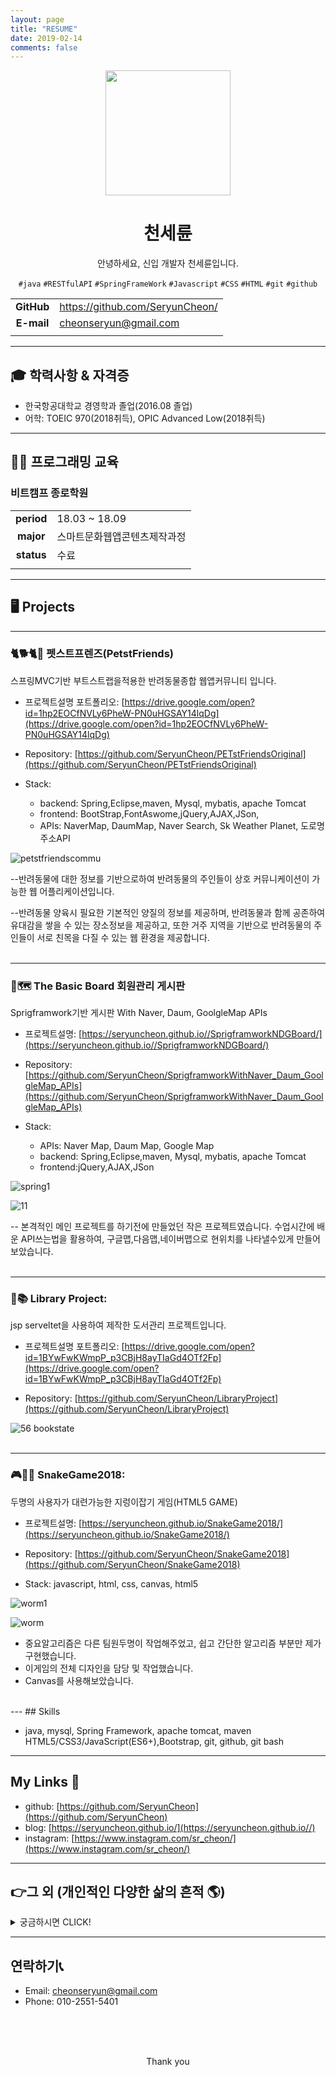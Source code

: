 ```yaml
---
layout: page
title: "RESUME"
date: 2019-02-14
comments: false
---
```


<p align="center">
  <img width="200" src="https://user-images.githubusercontent.com/30023840/52528714-45881a00-2d28-11e9-94b2-0e00fac507cc.JPG">
</p>


<div align="center">
 <h1 align="center">천세륜</h1>
<p align="center">안녕하세요, 신입 개발자 천세륜입니다.</p>

`#java` `#RESTfulAPI` `#SpringFrameWork` `#Javascript` `#CSS` `#HTML` `#git` `#github`
</div>


|            |                              |
| :--------: | ---------------------------- |
| **GitHub** | https://github.com/SeryunCheon/  |
| **E-mail** | cheonseryun@gmail.com            |
|            |                              |

---

## 🎓 학력사항 & 자격증 
- 한국항공대학교 경영학과 졸업(2016.08 졸업)
- 어학: TOEIC 970(2018취득), OPIC Advanced Low(2018취득)

---


## 👩‍💻 프로그래밍 교육
### 비트캠프 종로학원

|            |                    |
| :---------: | ------------------ |
| **period** | 18.03 ~ 18.09            |
| **major**  |  스마트문화웹앱콘텐츠제작과정|
| **status** | 수료                 	  |
|            |                    	   |

---
## 🖥️ Projects
- - -

### 🐈🐕🐈🐇 펫스트프렌즈(PetstFriends)
스프링MVC기반 부트스트랩을적용한 반려동물종합 웹앱커뮤니티 입니다.

- 프로젝트설명 포트폴리오: [https://drive.google.com/open?id=1hp2EOCfNVLy6PheW-PN0uHGSAY14lqDg](https://drive.google.com/open?id=1hp2EOCfNVLy6PheW-PN0uHGSAY14lqDg)

- Repository: [https://github.com/SeryunCheon/PETstFriendsOriginal](https://github.com/SeryunCheon/PETstFriendsOriginal)

- Stack:
  - backend: Spring,Eclipse,maven, Mysql, mybatis, apache Tomcat
  - frontend: BootStrap,FontAswome,jQuery,AJAX,JSon,
  - APIs: NaverMap, DaumMap, Naver Search, Sk Weather Planet, 도로명주소API

![petstfriendscommu](https://user-images.githubusercontent.com/30023840/51994071-631cde80-24f3-11e9-9667-5c47b3b476c9.png)

--반려동물에 대한 정보를 기반으로하여 반려동물의 주인들이 상호 커뮤니케이션이 가능한 웹 어플리케이션입니다.

--반려동물 양육시 필요한 기본적인 양질의 정보를 제공하며, 반려동물과 함께 공존하여 유대감을 쌓을 수 있는 장소정보을 제공하고, 또한 거주 지역을 기반으로 반려동물의 주인들이 서로 친목을 다질 수 있는 웹 환경을 제공합니다.
<br><br>


- - -

### 🌿🗺️ The Basic Board 회원관리 게시판
Sprigframwork기반 게시판 With Naver, Daum, GoolgleMap APIs

- 프로젝트설명: [https://seryuncheon.github.io//SprigframworkNDGBoard/](https://seryuncheon.github.io//SprigframworkNDGBoard/)

- Repository: [https://github.com/SeryunCheon/SprigframworkWithNaver_Daum_GoolgleMap_APIs](https://github.com/SeryunCheon/SprigframworkWithNaver_Daum_GoolgleMap_APIs)

- Stack:
  - APIs: Naver Map, Daum Map, Google Map
  - backend: Spring,Eclipse,maven, Mysql, mybatis, apache Tomcat
  - frontend:jQuery,AJAX,JSon

![spring1](https://user-images.githubusercontent.com/30023840/52528869-03f96e00-2d2c-11e9-9af3-9fcf386de6cc.jpg)

![11](https://user-images.githubusercontent.com/30023840/51996460-1f78a380-24f8-11e9-9228-f6928599b3bc.jpg)

-- 본격적인 메인 프로젝트를 하기전에 만들었던 작은 프로젝트였습니다. 수업시간에 배운 API쓰는법을 활용하여, 구글맵,다음맵,네이버맵으로 현위치를 나타낼수있게 만들어 보았습니다.
<br><br>
- - -

### 📖📚 Library Project:
 jsp serveltet을 사용하여 제작한 도서관리 프로젝트입니다.

- 프로젝트설명 포트폴리오: [https://drive.google.com/open?id=1BYwFwKWmpP_p3CBjH8ayTIaGd4OTf2Fp](https://drive.google.com/open?id=1BYwFwKWmpP_p3CBjH8ayTIaGd4OTf2Fp)

- Repository: [https://github.com/SeryunCheon/LibraryProject](https://github.com/SeryunCheon/LibraryProject)

![56 _bookstate_](https://user-images.githubusercontent.com/30023840/51997833-dece5980-24fa-11e9-9f03-b2c6cc8fc0aa.PNG)
<br><br>

- - -

### 🎮🐍🐛 SnakeGame2018:
두명의 사용자가 대련가능한 지렁이잡기 게임(HTML5 GAME)

- 프로젝트설명: [https://seryuncheon.github.io/SnakeGame2018/](https://seryuncheon.github.io/SnakeGame2018/)

- Repository: [https://github.com/SeryunCheon/SnakeGame2018](https://github.com/SeryunCheon/SnakeGame2018)

- Stack: javascript, html, css, canvas, html5

![worm1](https://user-images.githubusercontent.com/30023840/51994559-65336d00-24f4-11e9-8028-016363a0dbf6.jpg)

![worm](https://user-images.githubusercontent.com/30023840/52529025-de6d6400-2d2d-11e9-8768-edd077f8e78d.jpg)

- 중요알고리즘은 다른 팀원두명이 작업해주었고, 쉽고 간단한 알고리즘 부분만 제가 구현했습니다.
- 이게임의 전체 디자인을 담당 및 작업했습니다.
- Canvas를 사용해보았습니다.
<br>
---
## Skills

-  java, mysql, Spring Framework, apache tomcat, maven HTML5/CSS3/JavaScript(ES6+),Bootstrap, git, github, git bash

---
## My Links 🔗

- github: [https://github.com/SeryunCheon](https://github.com/SeryunCheon)
- blog: [https://seryuncheon.github.io/](https://seryuncheon.github.io//)
- instagram: [https://www.instagram.com/sr_cheon/](https://www.instagram.com/sr_cheon/)

- - -

## 👉그 외 (개인적인 다양한 삶의 흔적 🌎)
<details>
<summary>궁금하시면 CLICK!</summary>
<div markdown="1">
<div align="center">
<h4 align="center">직접 경험하고, 공부하고, 탐험하기 좋아하는 전형적인 ENFP성격의 소유자</h4>

</div>

<p align="center">더욱 자세히 알고싶으면 아래의 링크를 클릭하세요:
<br><a href="https://drive.google.com/open?id=1fSWnZgDbUmFb86MgGNiiLX6G8TkqOhiI">개발자가되기전의 천세륜 포트폴리오 👍</a></p>


- 2010~이디야, 투썸플레이스, 브래드웍스, 캐나다 현지카페 및 다수의 카페에서 바리스타 아르바이트.

- 뿐만 아니라 헬스장, 워터파크, 학교 강의지원실 등 다양한 아르바이트 경험으로 입증 할 수 있는 근성, 책임감, 사교성, 협동성!

- 2013-14'캐나다 벤쿠버의 Thierry에서 1년간 워킹홀리데이(그만둘 때 쯤엔 아침쉬프트의 헤드 바리스타)

- 2015' 직접기획한 기획서와 상품으로 핀란드 헬싱키 플리마켓 참여(최종 2등 창조상 수상by동원 글로벌 익스플로러)

- 2016' Merchandising을 배우기위해 MD양성과정을 수료( 최우수기획서 수상by여성경제인 협회)

- 2012-13'마케팅을 배우고 싶어 참여한 대외활동에서 소정의 성과를 거둠(3번의 프로젝트 수상, 수료시 최우수팀상 수상 by 코웨이 그린메이커)

</div>
</details>

- - -

## 연락하기📞
- Email: cheonseryun@gmail.com
- Phone: 010-2551-5401


<br><br><br>
<div align="center">

Thank you

</div>
